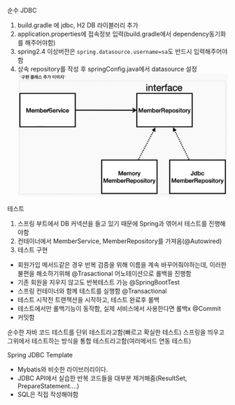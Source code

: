 순수 JDBC
1. build.gradle 에 jdbc, H2 DB 라이블러리 추가
2. application.properties에 접속정보 입력(build.gradle에서 dependency동기화를 해주어야함)
3. spring2.4 이상버전은 `spring.datasource.username=sa`도 반드시 입력해주어야함
4. 상속 repository를 작성 후 springConfig.java에서 datasource 설정
 ![img_6.png](img_6.png)

테스트
1. 스프링 부트에서 DB 커넥션을 들고 있기 때문에 Spring과 엮어서 테스트를 진행해야함
2. 컨테이너에서 MemberService, MemberRepository를 가져옴(@Autowired)
3. 테스트 구현
 - 회원가입 메서드같은 경우 반복 검증을 위해 이름을 계속 바꾸어줘야하는데, 이러한 불편을 해소하기위해 @Trasactional 어노테이션으로 롤백을 진행함
 - 기존 회원을 지우지 않고도 반복테스트 가능
@SpringBootTest
 - 스프링 컨테이너와 함께 테스트를 실행함
@Transactional
 - 테스트 시작전 트랜잭션을 시작하고, 테스트 완료후 롤백
 - 테스트에서만 롤백기능이 동작함, 실제 서비스에서 사용한다면 롤백x
@Commit
 - 커밋함

순수한 자바 코드 테스트를 단위 테스트라고함(빠르고 확실한 테스트)
스프링을 띄우고 그위에서 테스트하는 방식을 통합 테스트라고함(여러메서드 연동 테스트)

Spring JDBC Template
 - Mybatis와 비슷한 라이브러리이다.
 - JDBC API에서 실습한 반복 코드들을 대부분 제거해줌(ResultSet, PrepareStatement....)
 - SQL은 직접 작성해야함